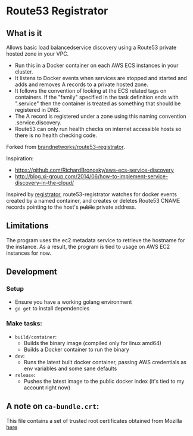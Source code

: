 # Route53 Registrator

## What is it

Allows basic load balancedservice discovery using a Route53 private hosted zone in your VPC.

 * Run this in a Docker container on each AWS ECS instances in your cluster.
 * It listens to Docker events when services are stopped and started and adds and removes A records to a private hosted 
 zone.
 * It follows the convention of looking at the ECS related tags on containers. If the "family" specified in the task 
 definition ends with ".service" then the container is treated as something that should be registered in DNS.
 * The A record is registered under a zone using this naming convention <container-name>.service.discovery.
 * Route53 can only run health checks on internet accessible hosts so there is no health checking code.

Forked from [brandnetworks/route53-registrator](https://github.com/brandnetworks/route53-registrator).

Inspiration:
 * https://github.com/RichardBronosky/aws-ecs-service-discovery
 * http://blog.xi-group.com/2014/06/how-to-implement-service-discovery-in-the-cloud/


Inspired by [registrator](https://github.com/gliderlabs/registrator), route53-registrator watches for docker events created by a named container, and creates or deletes Route53 CNAME records pointing to the host's ~~public~~ private address.

## Limitations

The program uses the ec2 metadata service to retrieve the hostname for the instance. As a result, the program is tied to usage on AWS EC2 instances for now.

## Development

### Setup

- Ensure you have a working golang environment
- `go get` to install dependencies

### Make tasks:

 - `build/container`: 
     - Builds the binary image (compiled only for linux amd64)
     - Builds a Docker container to run the binary
 - `dev`:
     - Runs the latest built docker container, passing AWS credentials as env variables and 
       some sane defaults
 - `release`:
     - Pushes the latest image to the public docker index (it's tied to my account right now)


## A note on `ca-bundle.crt`:

This file contains a set of trusted root certificates obtained from Mozilla [here](http://hg.mozilla.org/releases/mozilla-release/raw-file/default/security/nss/lib/ckfw/builtins/certdata.txt)
